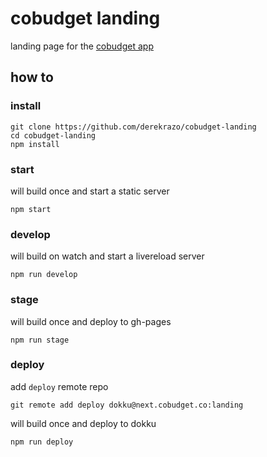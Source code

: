 # cobudget landing

landing page for the [cobudget app](https://github.com/open-app/cobudget)

## how to

### install

```
git clone https://github.com/derekrazo/cobudget-landing
cd cobudget-landing
npm install
```

### start

will build once and start a static server

```
npm start
```

### develop

will build on watch and start a livereload server

```
npm run develop
```

### stage

will build once and deploy to gh-pages

```
npm run stage
```

### deploy

add `deploy` remote repo

```
git remote add deploy dokku@next.cobudget.co:landing
```

will build once and deploy to dokku

```
npm run deploy
```
